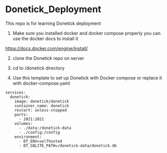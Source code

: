 # Donetick_Deployment
This repo is for learning Donetick deployment

1) Make sure you installed docker and docker compose properly you can use the docker docs to install it 

https://docs.docker.com/engine/install/ 

2) clone the Donetick repo on server

3) cd to /donetick directory

4) Use this template to set up Donetick with Docker compose or replace it with docker-compose.yaml

```
services:
  donetick:
    image: donetick/donetick
    container_name: donetick
    restart: unless-stopped
    ports:
      - 2021:2021
    volumes:
      - ./data:/donetick-data
      - ./config:/config
    environment:
      - DT_ENV=selfhosted
      - DT_SQLITE_PATH=/donetick-data/donetick.db
      
```
 
